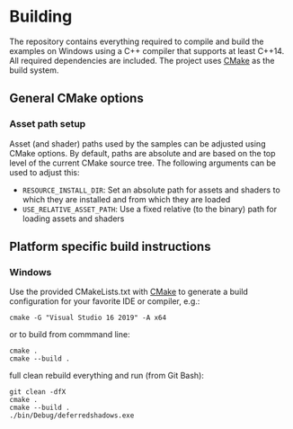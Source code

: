 # Building

The repository contains everything required to compile and build the examples on Windows using a C++ compiler that supports at least C++14. All required dependencies are included. The project uses [CMake](https://cmake.org/) as the build system.

## General CMake options

### Asset path setup

Asset (and shader) paths used by the samples can be adjusted using CMake options. By default, paths are absolute and are based on the top level of the current CMake source tree. The following arguments can be used to adjust this:

- ```RESOURCE_INSTALL_DIR```: Set an absolute path for assets and shaders to which they are installed and from which they are loaded
- ```USE_RELATIVE_ASSET_PATH```: Use a fixed relative (to the binary) path for loading assets and shaders

## Platform specific build instructions

### Windows
Use the provided CMakeLists.txt with [CMake](https://cmake.org) to generate a build configuration for your favorite IDE or compiler, e.g.:

```
cmake -G "Visual Studio 16 2019" -A x64
```

or to build from commmand line:
```
cmake .
cmake --build .
```

full clean rebuild everything and run (from Git Bash):
```
git clean -dfX
cmake .
cmake --build .
./bin/Debug/deferredshadows.exe
```
